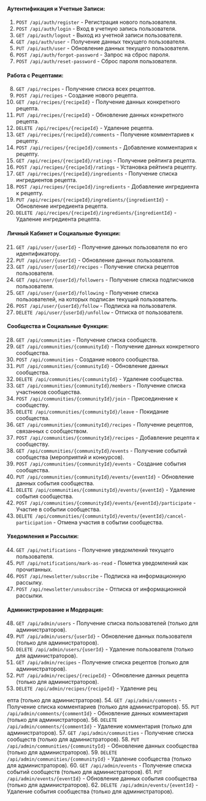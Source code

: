 
#### Аутентификация и Учетные Записи:
1. `POST /api/auth/register` - Регистрация нового пользователя.
2. `POST /api/auth/login` - Вход в учетную запись пользователя.
3. `GET /api/auth/logout` - Выход из учетной записи пользователя.
4. `GET /api/auth/user` - Получение данных текущего пользователя.
5. `PUT /api/auth/user` - Обновление данных текущего пользователя.
6. `POST /api/auth/forgot-password` - Запрос на сброс пароля.
7. `POST /api/auth/reset-password` - Сброс пароля пользователя.

#### Работа с Рецептами:
8. `GET /api/recipes` - Получение списка всех рецептов.
9. `POST /api/recipes` - Создание нового рецепта.
10. `GET /api/recipes/{recipeId}` - Получение данных конкретного рецепта.
11. `PUT /api/recipes/{recipeId}` - Обновление данных конкретного рецепта.
12. `DELETE /api/recipes/{recipeId}` - Удаление рецепта.
13. `GET /api/recipes/{recipeId}/comments` - Получение комментариев к рецепту.
14. `POST /api/recipes/{recipeId}/comments` - Добавление комментария к рецепту.
15. `GET /api/recipes/{recipeId}/ratings` - Получение рейтинга рецепта.
16. `POST /api/recipes/{recipeId}/ratings` - Установка рейтинга рецепту.
17. `GET /api/recipes/{recipeId}/ingredients` - Получение списка ингредиентов рецепта.
18. `POST /api/recipes/{recipeId}/ingredients` - Добавление ингредиента к рецепту.
19. `PUT /api/recipes/{recipeId}/ingredients/{ingredientId}` - Обновление ингредиента рецепта.
20. `DELETE /api/recipes/{recipeId}/ingredients/{ingredientId}` - Удаление ингредиента рецепта.

#### Личный Кабинет и Социальные Функции:
21. `GET /api/user/{userId}` - Получение данных пользователя по его идентификатору.
22. `PUT /api/user/{userId}` - Обновление данных пользователя.
23. `GET /api/user/{userId}/recipes` - Получение списка рецептов пользователя.
24. `GET /api/user/{userId}/followers` - Получение списка подписчиков пользователя.
25. `GET /api/user/{userId}/following` - Получение списка пользователей, на которых подписан текущий пользователь.
26. `POST /api/user/{userId}/follow` - Подписка на пользователя.
27. `DELETE /api/user/{userId}/unfollow` - Отписка от пользователя.

#### Сообщества и Социальные Функции:
28. `GET /api/communities` - Получение списка сообществ.
29. `GET /api/communities/{communityId}` - Получение данных конкретного сообщества.
30. `POST /api/communities` - Создание нового сообщества.
31. `PUT /api/communities/{communityId}` - Обновление данных сообщества.
32. `DELETE /api/communities/{communityId}` - Удаление сообщества.
33. `GET /api/communities/{communityId}/members` - Получение списка участников сообщества.
34. `POST /api/communities/{communityId}/join` - Присоединение к сообществу.
35. `DELETE /api/communities/{communityId}/leave` - Покидание сообщества.
36. `GET /api/communities/{communityId}/recipes` - Получение рецептов, связанных с сообществом.
37. `POST /api/communities/{communityId}/recipes` - Добавление рецепта к сообществу.
38. `GET /api/communities/{communityId}/events` - Получение событий сообщества (мероприятий и конкурсов).
39. `POST /api/communities/{communityId}/events` - Создание события сообщества.
40. `PUT /api/communities/{communityId}/events/{eventId}` - Обновление данных события сообщества.
41. `DELETE /api/communities/{communityId}/events/{eventId}` - Удаление события сообщества.
42. `POST /api/communities/{communityId}/events/{eventId}/participate` - Участие в событии сообщества.
43. `DELETE /api/communities/{communityId}/events/{eventId}/cancel-participation` - Отмена участия в событии сообщества.

#### Уведомления и Рассылки:
44. `GET /api/notifications` - Получение уведомлений текущего пользователя.
45. `PUT /api/notifications/mark-as-read` - Пометка уведомлений как прочитанных.
46. `POST /api/newsletter/subscribe` - Подписка на информационную рассылку.
47. `POST /api/newsletter/unsubscribe` - Отписка от информационной рассылки.

#### Администрирование и Модерация:
48. `GET /api/admin/users` - Получение списка пользователей (только для администраторов).
49. `PUT /api/admin/users/{userId}` - Обновление данных пользователя (только для администраторов).
50. `DELETE /api/admin/users/{userId}` - Удаление пользователя (только для администраторов).
51. `GET /api/admin/recipes` - Получение списка рецептов (только для администраторов).
52. `PUT /api/admin/recipes/{recipeId}` - Обновление данных рецепта (только для администраторов).
53. `DELETE /api/admin/recipes/{recipeId}` - Удаление рец

епта (только для администраторов).
54. `GET /api/admin/comments` - Получение списка комментариев (только для администраторов).
55. `PUT /api/admin/comments/{commentId}` - Обновление данных комментария (только для администраторов).
56. `DELETE /api/admin/comments/{commentId}` - Удаление комментария (только для администраторов).
57. `GET /api/admin/communities` - Получение списка сообществ (только для администраторов).
58. `PUT /api/admin/communities/{communityId}` - Обновление данных сообщества (только для администраторов).
59. `DELETE /api/admin/communities/{communityId}` - Удаление сообщества (только для администраторов).
60. `GET /api/admin/events` - Получение списка событий сообществ (только для администраторов).
61. `PUT /api/admin/events/{eventId}` - Обновление данных события сообщества (только для администраторов).
62. `DELETE /api/admin/events/{eventId}` - Удаление события сообщества (только для администраторов).
